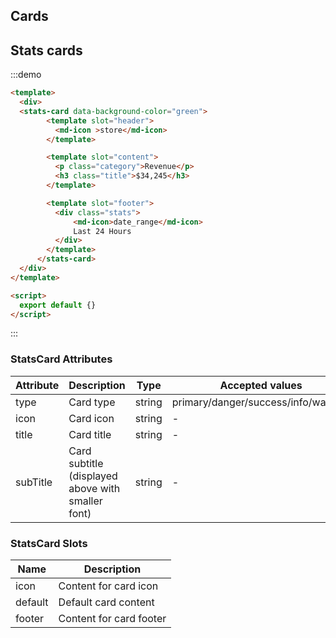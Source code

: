## Cards


## Stats cards

:::demo
```html
<template>
  <div>
  <stats-card data-background-color="green">
        <template slot="header">
          <md-icon >store</md-icon>
        </template>

        <template slot="content">
          <p class="category">Revenue</p>
          <h3 class="title">$34,245</h3>
        </template>

        <template slot="footer">
          <div class="stats">
              <md-icon>date_range</md-icon>
              Last 24 Hours
          </div>
        </template>
      </stats-card>
  </div>
</template>

<script>
  export default {}
</script>
```
:::




### StatsCard Attributes
| Attribute      | Description    | Type      | Accepted values       | Default   |
|---------- |-------- |---------- |-------------  |-------- |
| type     | Card type   | string  |   primary/danger/success/info/warning        |     primary     |
| icon     | Card icon   | string  |   -        |     -     |
| title     | Card title   | string  |   -        |     —     |
| subTitle     | Card subtitle (displayed above with smaller font)  | string  |      -        |     -     |

### StatsCard Slots
| Name | Description |
|---------- |-------- |
|  icon  | Content for card icon |
|  default  | Default card content |
|  footer  | Content for card footer |
